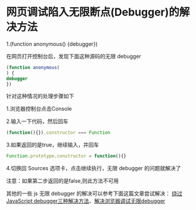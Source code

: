 # 网页调试陷入无限断点(Debugger)的解决方法


1.(function anonymous() {debugger})

在网页打开控制台后，发现下面这种源码的无限 debugger
```javascript
(function anonymous(
) {
debugger
})
```

针对这种情况的处理步骤如下

1.浏览器控制台点击Console

2.输入一下代码，然后回车
```javascript
(function(){}).constructor === Function
```

3.如果返回的是true，继续输入，并回车
```javascript
Function.prototype.constructor = function(){}
```

4.切换回 Sources 选项卡，点击继续执行，无限 debugger 的问题就解决了

注意：如果第二步返回的是false,则此方法不可用


其他的一些 js 无限 debugger 的解决可以参考下面这篇文章尝试解决：
[绕过JavaScript debugger三种解决方法](https://blog.csdn.net/wh445306/article/details/103638742)、[解决浏览器调试无限debugger](https://zhuanlan.zhihu.com/p/584684377)

